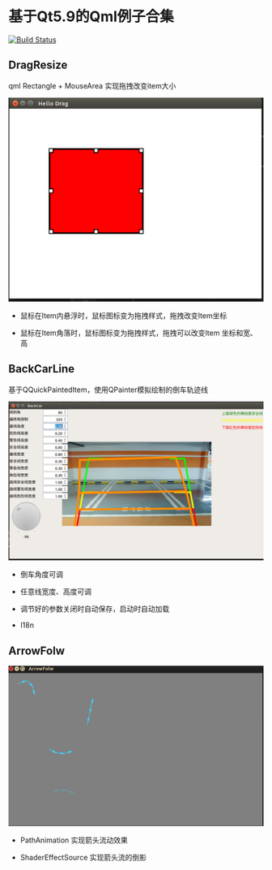 # 基于Qt5.9的Qml例子合集

[![Build Status](https://travis-ci.org/wentaojia2014/QmlDemoSet.svg?branch=master)](https://travis-ci.org/wentaojia2014/QmlDemoSet)

## DragResize

qml Rectangle + MouseArea 实现拖拽改变item大小

![demo](PreviewImage/DragResize.png)


* 鼠标在Item内悬浮时，鼠标图标变为拖拽样式，拖拽改变Item坐标

* 鼠标在Item角落时，鼠标图标变为拖拽样式，拖拽可以改变Item 坐标和宽、高

## BackCarLine

基于QQuickPaintedItem，使用QPainter模拟绘制的倒车轨迹线

![demo](PreviewImage/BackCarLine.png)

* 倒车角度可调

* 任意线宽度、高度可调

* 调节好的参数关闭时自动保存，启动时自动加载

* I18n

## ArrowFolw

![demo](PreviewImage/ArrowFolw.png)

* PathAnimation 实现箭头流动效果

* ShaderEffectSource 实现箭头流的倒影
